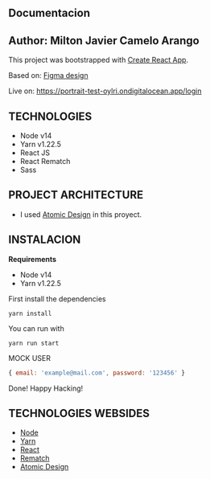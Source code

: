 ## Documentacion 
**Author**: Milton Javier Camelo Arango
---

This project was bootstrapped with [Create React App](https://github.com/facebook/create-react-app).

Based on:
[Figma design](https://www.figma.com/file/au1mAnavAczV1MmZegBvti/Challenge?node-id=0%3A1)

Live on: https://portrait-test-oylri.ondigitalocean.app/login

## TECHNOLOGIES
* Node v14
* Yarn v1.22.5
* React JS
* React Rematch
* Sass

## PROJECT ARCHITECTURE
* I used [Atomic Design](https://bradfrost.com/blog/post/atomic-web-design/) in this proyect. 

## INSTALACION
__Requirements__
* Node v14
* Yarn v1.22.5

First install the dependencies
``` shell script
yarn install
```

You can run with
```shell script
yarn run start
```

MOCK USER
```javascript
{ email: 'example@mail.com', password: '123456' }
```

Done! Happy Hacking!


## TECHNOLOGIES WEBSIDES

* [Node](https://nodejs.org/es/)
* [Yarn](https://yarnpkg.com/)
* [React](https://es.reactjs.org/)
* [Rematch](https://github.com/rematch/rematch)
* [Atomic Design](https://bradfrost.com/blog/post/atomic-web-design/)